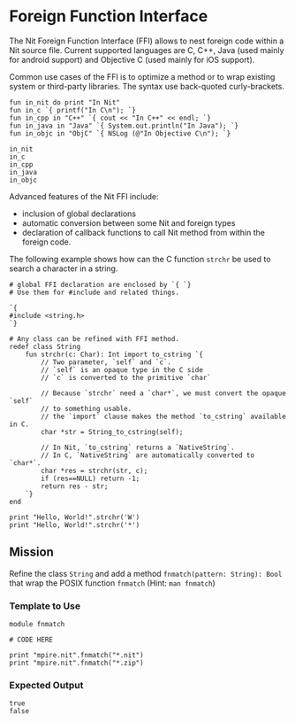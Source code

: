 # Foreign Function Interface

The Nit Foreign Function Interface (FFI) allows to nest foreign code within a Nit source file.
Current supported languages are C, C++, Java (used mainly for android support) and Objective C (used mainly for iOS support).

Common use cases of the FFI is to optimize a method or to wrap existing system or third-party libraries.
The syntax use back-quoted curly-brackets.

~~~nit
fun in_nit do print "In Nit"
fun in_c `{ printf("In C\n"); `}
fun in_cpp in "C++" `{ cout << "In C++" << endl; `}
fun in_java in "Java" `{ System.out.println("In Java"); `}
fun in_objc in "ObjC" `{ NSLog (@"In Objective C\n"); `}

in_nit
in_c
in_cpp
in_java
in_objc
~~~

Advanced features of the Nit FFI include:

* inclusion of global declarations
* automatic conversion between some Nit and foreign types
* declaration of callback functions to call Nit method from within the foreign code.

The following example shows how can the C function `strchr` be used to search a character in a string.

~~~nit
# global FFI declaration are enclosed by `{ `}
# Use them for #include and related things.

`{
#include <string.h>
`}

# Any class can be refined with FFI method.
redef class String 
	fun strchr(c: Char): Int import to_cstring `{
		// Two parameter, `self` and `c`.
		// `self` is an opaque type in the C side
		// `c` is converted to the primitive `char`

		// Because `strchr` need a `char*`, we must convert the opaque `self`
		// to something usable.
		// the `import` clause makes the method `to_cstring` available in C.
		char *str = String_to_cstring(self);

		// In Nit, `to_cstring` returns a `NativeString`.
		// In C, `NativeString` are automatically converted to `char*`.
		char *res = strchr(str, c);
		if (res==NULL) return -1;
		return res - str;
	`}
end

print "Hello, World!".strchr('W')
print "Hello, World!".strchr('*')
~~~

## Mission

Refine the class `String` and add a method `fnmatch(pattern: String): Bool` that wrap the POSIX function `fnmatch` (Hint: `man fnmatch`)

### Template to Use

~~~
module fnmatch

# CODE HERE

print "mpire.nit".fnmatch("*.nit")
print "mpire.nit".fnmatch("*.zip")
~~~

### Expected Output

~~~
true
false
~~~
